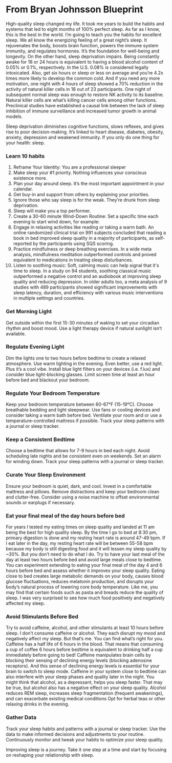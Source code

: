 # From Bryan Johnsson Blueprint
High-quality sleep changed my life. It took me years to build the habits and systems that led to eight months of 100% perfect sleep. As far as I know, this is the best in the world. I’m going to teach you the habits for excellent sleep.
We all know the energizing feeling of a great night’s sleep. It rejuvenates the body, boosts brain function, powers the immune system immunity, and regulates hormones. It’s the foundation for well-being and longevity.
On the other hand, sleep deprivation impairs. Being constantly awake for 18 or 24 hours is equivalent to having a blood alcohol content of 0.05% or 0.1%, respectively. In the U.S. 0.08% is considered legally intoxicated. Also, get six hours or sleep or less on average and you’re 4.2x times more likely to develop the common cold. 
And if you need any more motivation, one night with 4 hours of sleep showed a 70% reduction in the activity of natural killer cells in 18 out of 23 participants. One night of subsequent normal sleep was enough to restore NK activity to its baseline. Natural killer cells are what’s killing cancer cells among other functions. Preclinical studies have established a causal link between the lack of sleep inhibition of immune surveillance and increased tumor growth in animal models.

Sleep deprivation diminishes cognitive functions, slows reflexes, and gives rise to poor decision-making. It’s linked to heart disease, diabetes, obesity, anxiety, depression and weakened immunity. 
If you only do one thing for your health: sleep. 

### Learn 10 habits
1. Reframe Your Identity: You are a professional sleeper
2. Make sleep your #1 priority. Nothing influences your conscious existence more.
3. Plan your day around sleep. It’s the most important appointment in your calendar. 
4. Get buy-in and support from others by explaining your priorities.
5. Ignore those who say sleep is for the weak. They’re drunk from sleep deprivation. 
6. Sleep will make you a top performer.
7. Create a 30-60 minute Wind-Down Routine: Set a specific time each evening to start wind down, for example:
8. Engage in relaxing activities like reading or taking a warm bath. An online randomized clinical trial on 991 subjects concluded that reading a book in bed improved sleep quality in a majority of participants, as self-reported by the participants using SQS scoring.
9. Practice mindfulness or deep breathing exercises. In a wide meta analysis, mindfulness meditation outperformed controls and proved equivalent to medications in treating sleep disturbances.
10. Listen to soothing music: Soft, calming music can help signal that it's time to sleep. In a study on 94 students, soothing classical music outperformed a negative control and an audiobook at improving sleep quality and reducing depression. In older adults too, a meta analysis of 9 studies with 489 participants showed significant improvements with sleep latency, duration, and efficiency with various music interventions in multiple settings and countries.

### Get Morning Light
Get outside within the first 15-30 minutes of waking to set your circadian rhythm and boost mood.
Use a light therapy device if natural sunlight isn’t available.

### Regulate Evening Light
Dim the lights one to two hours before bedtime to create a relaxed atmosphere.
Use warm lighting in the evening. Even better, use a red light. Plus it’s a cool vibe.
Install blue light filters on your devices (i.e. f.lux) and consider blue light-blocking glasses.
Limit screen time at least an hour before bed and blackout your bedroom.

### Regulate Your Bedroom Temperature
Keep your bedroom temperature between 60-67°F (15-19°C).
Choose breathable bedding and light sleepwear.
Use fans or cooling devices and consider taking a warm bath before bed.
Ventilate your room and or use a temperature-controlled mattress if possible.
Track your sleep patterns with a journal or sleep tracker.

### Keep a Consistent Bedtime
Choose a bedtime that allows for 7-9 hours in bed each night.
Avoid scheduling late nights and be consistent even on weekends.
Set an alarm for winding down.
Track your sleep patterns with a journal or sleep tracker.

### Curate Your Sleep Environment
Ensure your bedroom is quiet, dark, and cool.
Invest in a comfortable mattress and pillows.
Remove distractions and keep your bedroom clean and clutter-free.
Consider using a noise machine to offset environmental sounds or earplugs if necessary.

### Eat your final meal of the day hours before bed
For years I tested my eating times on sleep quality and landed at 11 am being the best for high quality sleep. By the time I go to bed at 8:30 pm, primary digestion is done and my resting heart rate is around 47-49 bpm. If I eat later in the day, my resting heart rate will be between 55-58 bpm because my body is still digesting food and it will lessen my sleep quality by ~30%. But you don’t need to do what I do.
Try to have your last meal of the day at least two hours before bed and avoid large meals close to bedtime. You can experiment extending to eating your final meal of the day 4 and 6 hours before bed and assess whether it improves your sleep quality. Eating close to bed creates large metabolic demands on your body, causes blood glucose fluctuations, reduces melatonin production, and disrupts your body’s natural process of lowering core body temperature.
Like me, you may find that certain foods such as pasta and breads reduce the quality of sleep.  I was very surprised to see how much food positively and negatively affected my sleep.

### Avoid Stimulants Before Bed
Try to avoid caffeine, alcohol, and other stimulants at least 10 hours before sleep. I don’t consume caffeine or alcohol. They each disrupt my mood and negatively affect my sleep. But that’s me. You can find what’s right for you.
Caffeine has a half life of 6 hours in the blood. That means that consuming a cup of coffee 6 hours before bedtime is equivalent to drinking half a cup immediately before going to bed!
Caffeine manipulates brain cells by blocking their sensing of declining energy levels (blocking adenosine receptors). And this sense of declining energy levels is essential for your brain to switch to sleep mode. Caffeine in your system close to bedtime can also interfere with your sleep phases and quality later in the night.
You might think that alcohol, as a depressant, helps you sleep faster. That may be true, but alcohol also has a negative effect on your sleep quality. Alcohol reduces REM sleep, increases sleep fragmentation (frequent awakenings), and can exacerbate existing medical conditions
Opt for herbal teas or other relaxing drinks in the evening.

### Gather Data
Track your sleep habits and patterns with a journal or sleep tracker.
Use the data to make informed decisions and adjustments to your routine.
Continuously monitor and tweak your habits to optimize your sleep quality.

Improving sleep is a journey. Take it one step at a time and start by focusing on reshaping your relationship with sleep. 
